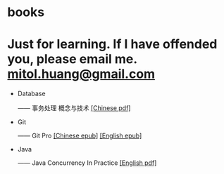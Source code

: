 # books
Just for learning. If I have offended you, please email me. [mitol.huang@gmail.com](mailto:mitol.huang@gmail.com)
===

- Database

    —— 事务处理 概念与技术 [[Chinese pdf]](./Database/事务处理+概念与技术.pdf)

- Git

    —— Git Pro [[Chinese epub]](./Git/progit-zh.936.epub) [[English epub]](./Git/progit-en.1084.epub)

- Java

    —— Java Concurrency In Practice [[English pdf]](./Java/Java-Concurrency-In-Practice.pdf)

